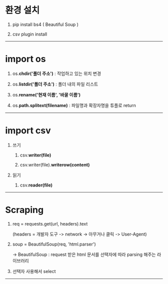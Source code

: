 # 환경 설치

1.  pip install bs4 ( Beautiful Soup )

2.  csv plugin install

****

# import os

1. os.**chdir('폴더 주소')** : 작업하고 있는 위치 변경

2. os.**listdir('폴더 주소')** : 폴더 내의 파일 리스트

3. os.**rename('현재 이름', '바꿀 이름')**

4. os.**path.splitext(filename)** : 파일명과 확장자명을 튜플로 return



<hr/>

# import csv

1. 쓰기

   1) csv.**writer(file)**

   2) csv.writer(file).**writerow(content)**

2. 읽기

   1) csv.**reader(file)**

   


<hr/>

# Scraping

1. req = requests.get(url, headers).text

   (headers = 개발자 도구 -> network -> 아무거나 클릭 -> User-Agent)

2. soup = BeautifulSoup(req, 'html.parser')

   -> BeautifulSoup : request 받은 html 문서를 선택자에 따라 parsing 해주는 라이브러리

3. 선택자 사용해서 select

<hr/>


